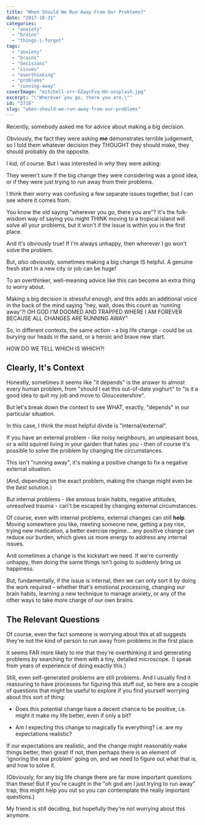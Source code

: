 ```yaml
---
title: "When Should We Run Away From Our Problems?"
date: "2017-10-31"
categories: 
  - "anxiety"
  - "brains"
  - "things-i-forget"
tags: 
  - "anxiety"
  - "brains"
  - "decisions"
  - "issues"
  - "overthinking"
  - "problems"
  - "running-away"
coverImage: "mitchell-orr-GZaycFvq-HU-unsplash.jpg"
excerpt: "\"Wherever you go, there you are.\""
id: "2716"
slug: "when-should-we-run-away-from-our-problems"
---
```


Recently, somebody asked me for advice about making a big decision.

Obviously, the fact they were asking **me** demonstrates terrible judgement, so I told them whatever decision they THOUGHT they should make, they should probably do the opposite.

I kid, of course. But I was interested in _why_ they were asking:

<!--more-->

They weren't sure if the big change they were considering was a good idea, or if they were just trying to run away from their problems.

I think their worry was confusing a few separate issues together, but I can see where it comes from.

You know the old saying "wherever you go, there you are"? It's the folk-wisdom way of saying you might THINK moving to a tropical island will solve all your problems, but it won't if the issue is within you in the first place.

And it's obviously true! If I'm always unhappy, then wherever I go won't solve the problem.

But, _also obviously_, sometimes making a big change IS helpful. A genuine fresh start in a new city or job can be huge!

To an overthinker, well-meaning advice like this can become an extra thing to worry about.

Making a big decision is stressful enough, and this adds an additional voice in the back of the mind saying "hey, wait, does this count as 'running away'?! OH GOD I'M DOOMED AND TRAPPED WHERE I AM FOREVER BECAUSE ALL CHANGES ARE RUNNING AWAY"

So, in different contexts, the same _action_ - a big life change - could be us burying our heads in the sand, or a heroic and brave new start.

HOW DO WE TELL WHICH IS WHICH?!

## Clearly, It's Context

Honestly, sometimes it seems like "it depends" is the answer to almost every human problem, from "should I eat this out-of-date yoghurt" to "is it a good idea to quit my job and move to Gloucestershire".

But let's break down the context to see WHAT, exactly, "depends" in our particular situation.

In this case, I think the most helpful divide is "internal/external".

If you have an external problem - like noisy neighbours, an unpleasant boss, or a wild squirrel living in your garden that hates you - then of course it's possible to solve the problem by changing the circumstances.

This isn't "running away", it's making a positive change to fix a negative external situation.

(And, depending on the exact problem, making the change might even be the _best_ solution.)

But internal problems - like anxious brain habits, negative attitudes, unresolved trauma - can't be escaped by changing external circumstances.

Of course, even with internal problems, external changes can still **help**. Moving somewhere you like, meeting someone new, getting a pay rise, trying new medication, a better exercise regime... any positive change can reduce our burden, which gives us more energy to address any internal issues.

And sometimes a change is the kickstart we need. If we're currently unhappy, then doing the same things isn't going to suddenly bring us happiness.

But, fundamentally, if the issue is internal, then we can only sort it by doing the work required - whether that's emotional processing, changing our brain habits, learning a new technique to manage anxiety, or any of the other ways to take more charge of our own brains.

## The Relevant Questions

Of course, even the fact someone is worrying about this at all suggests they're not the kind of person to run away from problems in the first place.

It seems FAR more likely to me that they're overthinking it and generating problems by searching for them with a tiny, detailed microscope. (I speak from years of experience of doing exactly this.)

Still, even self-generated problems are still problems. And I usually find it reassuring to have processes for figuring this stuff out, so here are a couple of questions that might be useful to explore if you find yourself worrying about this sort of thing:

- Does this potential change have a decent chance to be positive, i.e. might it make my life better, even if only a bit?

- Am I expecting this change to magically fix everything? i.e. are my expectations realistic?

If our expectations are realistic, and the change might reasonably make things better, then great! If not, then perhaps there is an element of 'ignoring the real problem' going on, and we need to figure out what that is, and how to solve it.

(Obviously, for any big life change there are far more important questions than these! But if you're caught in the "oh god am I just trying to run away" trap, this might help you out so you can contemplate the really important questions.)

My friend is still deciding, but hopefully they're not worrying about this anymore.
